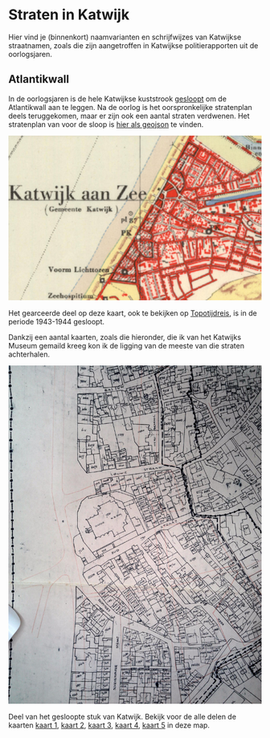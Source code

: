 # Straten in Katwijk

Hier vind je (binnenkort) naamvarianten en schrijfwijzes van Katwijkse straatnamen, zoals die zijn aangetroffen in Katwijkse politierapporten uit de oorlogsjaren.

## Atlantikwall

In de oorlogsjaren is de hele Katwijkse kuststrook [gesloopt](https://katwijkinoorlog.nl/de-huizensloop-in-het-kustgebied/) om de Atlantikwall aan te leggen. Na de oorlog is het oorspronkelijke stratenplan deels teruggekomen, maar er zijn ook een aantal straten verdwenen. Het stratenplan van voor de sloop is [hier als geojson](atlantikwall-stratenplan.geojson) te vinden.

![Topotijdreis kaart](topotijdreis.jpg)

Het gearceerde deel op deze kaart, ook te bekijken op [Topotijdreis](https://topotijdreis.nl/kaart/1951/@87160,468830,10.94), is in de periode 1943-1944 gesloopt.

Dankzij een aantal kaarten, zoals die hieronder, die ik van het Katwijks Museum gemaild kreeg kon ik de ligging van de meeste van die straten achterhalen.

![Kaart met percelen](kaart2.jpg)

Deel van het gesloopte stuk van Katwijk. Bekijk voor de alle delen de kaarten [kaart 1](kaart1.jpg), [kaart 2](kaart2.jpg), [kaart 3](kaart3.jpg), [kaart 4](kaart4.jpg), [kaart 5](kaart5.jpg) in deze map.
